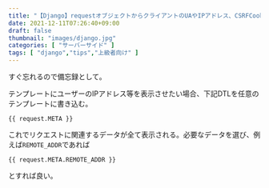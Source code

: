 ```yaml
---
title: "【Django】requestオブジェクトからクライアントのUAやIPアドレス、CSRFCookieなどをチェック、テンプレート上に表示する。"
date: 2021-12-11T07:26:40+09:00
draft: false
thumbnail: "images/django.jpg"
categories: [ "サーバーサイド" ]
tags: [ "django","tips","上級者向け" ]
---
```



すぐ忘れるので備忘録として。

テンプレートにユーザーのIPアドレス等を表示させたい場合、下記DTLを任意のテンプレートに書き込む。

    {{ request.META }}

これでリクエストに関連するデータが全て表示される。必要なデータを選び、例えば`REMOTE_ADDR`であれば

    {{ request.META.REMOTE_ADDR }}

とすれば良い。

    



